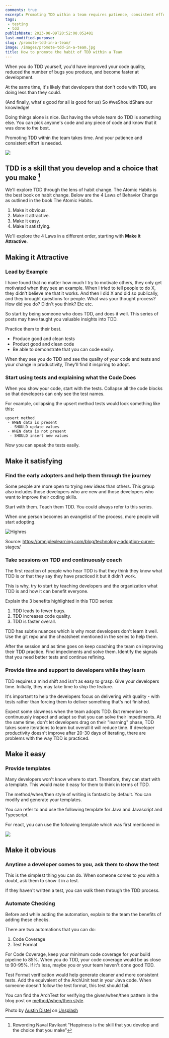 ```yaml
---
comments: true
excerpt: Promoting TDD within a team requires patience, consistent effort, and a focus on creating a positive and supportive environment for learning and improvement.
tags:
 - testing
 - tdd
publishDate: 2023-08-09T20:52:08.052481
last-modified-purpose:
slug: /promote-tdd-in-a-team/
image: /images/promote-tdd-in-a-team.jpg
title: How to promote the habit of TDD within a Team
---
```


When you do TDD yourself, you'd have improved your code quality, reduced the number of bugs you produce, and become faster at development.

At the same time, it's likely that developers that don't code with TDD, are doing less than they could.

(And finally, what's good for all is good for us) So #weShouldShare our knowledge!

Doing things alone is nice. But having the whole team do TDD is something else. You can pick anyone's code and any piece of code and know that it was done to the best.

Promoting TDD within the team takes time. And your patience and consistent effort is needed.

![](/images/promote-tdd-in-a-team.jpg)

## TDD is a skill that you develop and a choice that you make [^1]

We'll explore TDD through the lens of habit change. The Atomic Habits is the best book on habit change. Below are the 4 Laws of Behavior Change as outlined in the book The Atomic Habits.

1. Make it obvious.
2. Make it attractive.
3. Make it easy.
4. Make it satisfying.

We'll explore the 4 Laws in a different order, starting with **Make it Attractive**.

## Making it Attractive

### Lead by Example

I have found that no matter how much I try to motivate others, they only get motivated when they see an example. When I tried to tell people to do X, they didn't believe me that it works. And then I did X and did so publically, and they brought questions for people. What was your thought process? How did you do? Didn't you think? Etc etc.

So start by being someone who does TDD, and does it well. This series of posts may have taught you valuable insights into TDD.

Practice them to their best.

- Produce good and clean tests
- Product good and clean code
- Be able to demonstrate that you can code easily.

When they see you do TDD and see the quality of your code and tests and your change in productivity, They'll find it inspiring to adopt.

### Start using tests and explaining what the Code Does

When you show your code, start with the tests. Collapse all the code blocks so that developers can only see the test names.

For example, collapsing the upsert method tests would look something like this:

```
upsert method
 - WHEN data is present
  - SHOULD update values
 - WHEN data is not present
  - SHOULD insert new values
```

Now you can speak the tests easily.

## Make it satisfying

### Find the early adopters and help them through the journey

Some people are more open to trying new ideas than others. This group also includes those developers who are new and those developers who want to improve their coding skills.

Start with them. Teach them TDD. You could always refer to this series.

When one person becomes an evangelist of the process, more people will start adopting.

![Highres](https://omniplexlearning.com/wp-content/uploads/Highres-scaled.jpg.webp)

Source: <https://omniplexlearning.com/blog/technology-adoption-curve-stages/>

### Take sessions on TDD and continuously coach

The first reaction of people who hear TDD is that they think they know what TDD is or that they say they have practiced it but it didn't work.

This is why, try to start by teaching developers and the organization what TDD is and how it can benefit everyone.

Explain the 3 benefits highlighted in this TDD series:

1. TDD leads to fewer bugs.
2. TDD increases code quality.
3. TDD is faster overall.

TDD has subtle nuances which is why most developers don't learn it well. Use the git repo and the cheatsheet mentioned in the series to help them.

After the session and as time goes on keep coaching the team on improving their TDD practice. Find impediments and solve them. Identify the signals that you need better tests and continue refining.

### Provide time and support to developers while they learn

TDD requires a mind shift and isn't as easy to grasp. Give your developers time. Initially, they may take time to ship the feature.

It's important to help the developers focus on delivering with quality - with tests rather than forcing them to deliver something that's not finished.

Expect some slowness when the team adopts TDD. But remember to continuously inspect and adapt so that you can solve their impediments. At the same time, don't let developers drag on their "learning" phase, TDD takes some iterations to learn but overall it will reduce time. If developer productivity doesn't improve after 20-30 days of iterating, there are problems with the way TDD is practiced.

## Make it easy

### Provide templates

Many developers won't know where to start. Therefore, they can start with a template. This would make it easy for them to think in terms of TDD.

The method/when/then style of writing is fantastic by default. You can modify and generate your templates.

You can refer to and use the following template for Java and Javascript and Typescript.

For react, you can use the following template which was first mentioned in <todo-react-post-link>

![](/images/method-when-should.png)

## Make it obvious

### Anytime a developer comes to you, ask them to show the test

This is the simplest thing you can do. When someone comes to you with a doubt, ask them to show it in a test.

If they haven't written a test, you can walk them through the TDD process.

### Automate Checking

Before and while adding the automation, explain to the team the benefits of adding these checks.

There are two automations that you can do:

1. Code Coverage
2. Test Format

For Code Coverage, keep your minimum code coverage for your build pipeline to 85%. When you do TDD, your code coverage would be as close to 90-95%. If it's less, maybe you or your team haven't done good TDD.

Test Format verification would help generate cleaner and more consistent tests. Add the equivalent of the ArchUnit test in your Java code. When someone doesn't follow the test format, this test should fail.

You can find the ArchTest for verifying the given/when/then pattern in the blog post on [method/when/then style](https://www.ankushchoubey.com/method-when-should/).

[^1]: Rewording Naval Ravikant "Happiness is the skill that you develop and the choice that you make"

Photo by <a href="https://unsplash.com/@austindistel?utm_source=unsplash&utm_medium=referral&utm_content=creditCopyText">Austin Distel</a> on <a href="https://unsplash.com/photos/wD1LRb9OeEo?utm_source=unsplash&utm_medium=referral&utm_content=creditCopyText">Unsplash</a>
  